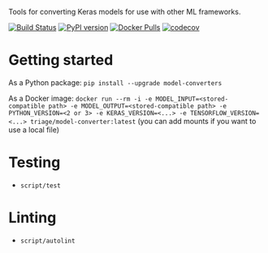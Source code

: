 Tools for converting Keras models for use with other ML frameworks.

[![Build Status](https://travis-ci.org/triagemd/model-converters.svg?branch=master)](https://travis-ci.org/triagemd/model-converters)
[![PyPI version](https://badge.fury.io/py/model-converters.svg)](https://badge.fury.io/py/model-converters)
[![Docker Pulls](https://img.shields.io/docker/pulls/triage/model-converter.svg)](https://hub.docker.com/r/triage/model-converter/)
[![codecov](https://codecov.io/gh/triagemd/model-converters/branch/master/graph/badge.svg)](https://codecov.io/gh/triagemd/model-converters)

# Getting started

As a Python package:
`pip install --upgrade model-converters`

As a Docker image:
`docker run --rm -i -e MODEL_INPUT=<stored-compatible path> -e MODEL_OUTPUT=<stored-compatible path> -e PYTHON_VERSION=<2 or 3> -e KERAS_VERSION=<...> -e TENSORFLOW_VERSION=<...> triage/model-converter:latest`
(you can add mounts if you want to use a local file)


# Testing

 - `script/test`


# Linting

 - `script/autolint`
